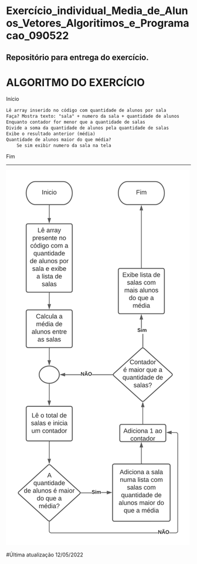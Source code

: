 # Exercício_individual_Media_de_Alunos_Vetores_Algoritimos_e_Programacao_090522
Repositório para entrega do exercício.
------------------------------------------------------
# ALGORITMO DO EXERCÍCIO

Início

	Lê array inserido no código com quantidade de alunos por sala
	Faça? Mostra texto: "sala" + numero da sala + quantidade de alunos
	Enquanto contador for menor que a quantidade de salas
	Divide a soma da quantidade de alunos pela quantidade de salas
	Exibe o resultado anterior (média)
	Quantidade de alunos maior do que média?
		Se sim exibir numero da sala na tela

Fim


--------------------------------------------------------

![fluxograma](https://github.com/gtmach/Exerc-cio_individual_Media_de_Alunos_Vetores_Algoritimos_e_Programacao_090522/blob/main/mediadosalunosvetores1_fluxograma.png)

#Última atualização 12/05/2022


